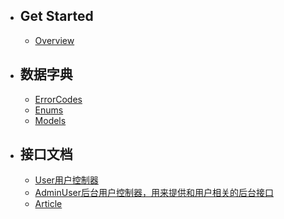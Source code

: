 - ## Get Started
  - [Overview](/docs/{{version}}/overview)
- ## 数据字典
  - [ErrorCodes](/docs/ErrorCodes)
  - [Enums](/docs/{{version}}/generated/enums)
  - [Models](/docs/{{version}}/generated/models)
- ## 接口文档
  - [User用户控制器](/docs/{{version}}/generated/apis/User)
  - [AdminUser后台用户控制器，用来提供和用户相关的后台接口](/docs/{{version}}/generated/apis/AdminUser)
  - [Article](/docs/{{version}}/generated/apis/Article)
